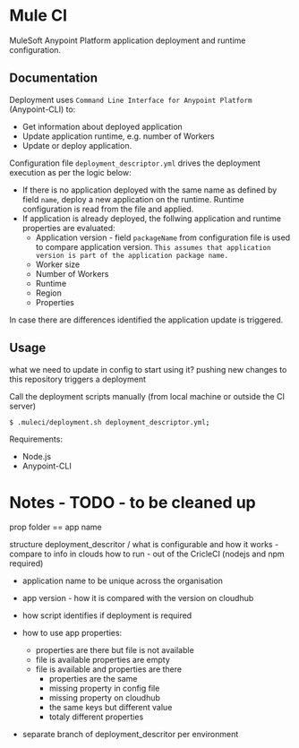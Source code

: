 # Mule CI

MuleSoft Anypoint Platform application deployment and runtime configuration.

## Documentation

Deployment uses `Command Line Interface for Anypoint Platform` (Anypoint-CLI) to:
* Get information about deployed application
* Update application runtime, e.g. number of Workers
* Update or deploy application.

Configuration file `deployment_descriptor.yml` drives the deployment execution as per the logic below:

* If there is no application deployed with the same name as defined by field `name`, deploy a new application on the runtime. Runtime configuration is read from the file and applied.
* If application is already deployed, the follwing application and runtime properties are evaluated:
    * Application version - field `packageName` from configuration file is used to compare application version. `This assumes that application version is part of the application package name.`
    * Worker size
    * Number of Workers
    * Runtime
    * Region
    * Properties

In case there are differences identified the application update is triggered.

## Usage

what we need to update in config to start using it?
pushing new changes to this repository triggers a deployment

Call the deployment scripts manually (from local machine or outside the CI server)
```sh
$ .muleci/deployment.sh deployment_descriptor.yml;
```

Requirements: 
* Node.js
* Anypoint-CLI




# Notes - TODO - to be cleaned up

prop folder == app name

structure
deployment_descritor / what is configurable and how it works - compare to info in clouds
how to run - out of the CricleCI
 (nodejs and npm required)


- application name to be unique across the organisation
- app version - how it is compared with the version on cloudhub
- how script identifies if deployment is required
- how to use app properties:

	- properties are there but file is not available
	- file is available properties are empty
	- file is available and properties are there
		- properties are the same
		- missing property in config file
		- missing property on cloudhub
		- the same keys but different value
		- totaly different properties

- separate branch of deployment_descritor per environment
